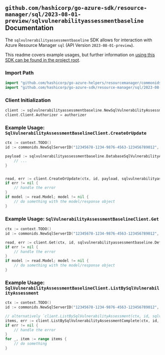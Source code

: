 
## `github.com/hashicorp/go-azure-sdk/resource-manager/sql/2023-08-01-preview/sqlvulnerabilityassessmentbaseline` Documentation

The `sqlvulnerabilityassessmentbaseline` SDK allows for interaction with Azure Resource Manager `sql` (API Version `2023-08-01-preview`).

This readme covers example usages, but further information on [using this SDK can be found in the project root](https://github.com/hashicorp/go-azure-sdk/tree/main/docs).

### Import Path

```go
import "github.com/hashicorp/go-azure-helpers/resourcemanager/commonids"
import "github.com/hashicorp/go-azure-sdk/resource-manager/sql/2023-08-01-preview/sqlvulnerabilityassessmentbaseline"
```


### Client Initialization

```go
client := sqlvulnerabilityassessmentbaseline.NewSqlVulnerabilityAssessmentBaselineClientWithBaseURI("https://management.azure.com")
client.Client.Authorizer = authorizer
```


### Example Usage: `SqlVulnerabilityAssessmentBaselineClient.CreateOrUpdate`

```go
ctx := context.TODO()
id := commonids.NewSqlServerID("12345678-1234-9876-4563-123456789012", "example-resource-group", "serverName")

payload := sqlvulnerabilityassessmentbaseline.DatabaseSqlVulnerabilityAssessmentRuleBaselineListInput{
	// ...
}


read, err := client.CreateOrUpdate(ctx, id, payload, sqlvulnerabilityassessmentbaseline.DefaultCreateOrUpdateOperationOptions())
if err != nil {
	// handle the error
}
if model := read.Model; model != nil {
	// do something with the model/response object
}
```


### Example Usage: `SqlVulnerabilityAssessmentBaselineClient.Get`

```go
ctx := context.TODO()
id := commonids.NewSqlServerID("12345678-1234-9876-4563-123456789012", "example-resource-group", "serverName")

read, err := client.Get(ctx, id, sqlvulnerabilityassessmentbaseline.DefaultGetOperationOptions())
if err != nil {
	// handle the error
}
if model := read.Model; model != nil {
	// do something with the model/response object
}
```


### Example Usage: `SqlVulnerabilityAssessmentBaselineClient.ListBySqlVulnerabilityAssessment`

```go
ctx := context.TODO()
id := commonids.NewSqlServerID("12345678-1234-9876-4563-123456789012", "example-resource-group", "serverName")

// alternatively `client.ListBySqlVulnerabilityAssessment(ctx, id, sqlvulnerabilityassessmentbaseline.DefaultListBySqlVulnerabilityAssessmentOperationOptions())` can be used to do batched pagination
items, err := client.ListBySqlVulnerabilityAssessmentComplete(ctx, id, sqlvulnerabilityassessmentbaseline.DefaultListBySqlVulnerabilityAssessmentOperationOptions())
if err != nil {
	// handle the error
}
for _, item := range items {
	// do something
}
```
